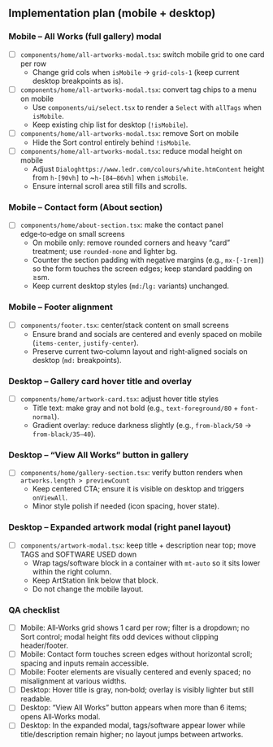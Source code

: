 ## Implementation plan (mobile + desktop)

### Mobile – All Works (full gallery) modal

- [ ] `components/home/all-artworks-modal.tsx`: switch mobile grid to one card per row
  - Change grid cols when `isMobile` → `grid-cols-1` (keep current desktop breakpoints as is).
- [ ] `components/home/all-artworks-modal.tsx`: convert tag chips to a menu on mobile
  - Use `components/ui/select.tsx` to render a `Select` with `allTags` when `isMobile`.
  - Keep existing chip list for desktop (`!isMobile`).
- [ ] `components/home/all-artworks-modal.tsx`: remove Sort on mobile
  - Hide the Sort control entirely behind `!isMobile`.
- [ ] `components/home/all-artworks-modal.tsx`: reduce modal height on mobile
  - Adjust `Dialoghttps://www.ledr.com/colours/white.htmContent` height from `h-[90vh]` to ~`h-[84–86vh]` when `isMobile`.
  - Ensure internal scroll area still fills and scrolls.

### Mobile – Contact form (About section)

- [ ] `components/home/about-section.tsx`: make the contact panel edge‑to‑edge on small screens
  - On mobile only: remove rounded corners and heavy “card” treatment; use `rounded-none` and lighter bg.
  - Counter the section padding with negative margins (e.g., `mx-[-1rem]`) so the form touches the screen edges; keep standard padding on ≥sm.
  - Keep current desktop styles (`md:`/`lg:` variants) unchanged.

### Mobile – Footer alignment

- [ ] `components/footer.tsx`: center/stack content on small screens
  - Ensure brand and socials are centered and evenly spaced on mobile (`items-center`, `justify-center`).
  - Preserve current two‑column layout and right‑aligned socials on desktop (`md:` breakpoints).

### Desktop – Gallery card hover title and overlay

- [ ] `components/home/artwork-card.tsx`: adjust hover title styles
  - Title text: make gray and not bold (e.g., `text-foreground/80` + `font-normal`).
  - Gradient overlay: reduce darkness slightly (e.g., `from-black/50` → `from-black/35–40`).

### Desktop – “View All Works” button in gallery

- [ ] `components/home/gallery-section.tsx`: verify button renders when `artworks.length > previewCount`
  - Keep centered CTA; ensure it is visible on desktop and triggers `onViewAll`.
  - Minor style polish if needed (icon spacing, hover state).

### Desktop – Expanded artwork modal (right panel layout)

- [ ] `components/artwork-modal.tsx`: keep title + description near top; move TAGS and SOFTWARE USED down
  - Wrap tags/software block in a container with `mt-auto` so it sits lower within the right column.
  - Keep ArtStation link below that block.
  - Do not change the mobile layout.

### QA checklist

- [ ] Mobile: All‑Works grid shows 1 card per row; filter is a dropdown; no Sort control; modal height fits odd devices without clipping header/footer.
- [ ] Mobile: Contact form touches screen edges without horizontal scroll; spacing and inputs remain accessible.
- [ ] Mobile: Footer elements are visually centered and evenly spaced; no misalignment at various widths.
- [ ] Desktop: Hover title is gray, non‑bold; overlay is visibly lighter but still readable.
- [ ] Desktop: “View All Works” button appears when more than 6 items; opens All‑Works modal.
- [ ] Desktop: In the expanded modal, tags/software appear lower while title/description remain higher; no layout jumps between artworks.
